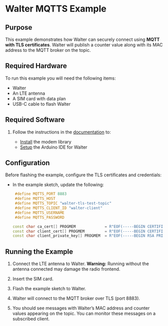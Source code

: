 # Walter MQTTS Example

## Purpose

This example demonstrates how Walter can securely connect using **MQTT with TLS certificates**.
Walter will publish a counter value along with its MAC address to the MQTT broker on the topic.

## Required Hardware

To run this example you will need the following items:

* Walter
* An LTE antenna
* A SIM card with data plan
* USB-C cable to flash Walter

## Required Software

1. Follow the instructions in the [documentation](https://www.quickspot.io/index.html) to:

   * [Install](https://www.quickspot.io/documentation.html#/walter-modem/setup/arduino) the modem library
   * [Setup](https://www.quickspot.io/documentation.html#/developer-toolchains/arduino) the Arduino IDE for Walter

## Configuration

Before flashing the example, configure the TLS certificates and credentials:

* In the example sketch, update the following:

  ```cpp
   #define MQTTS_PORT 8883
   #define MQTTS_HOST 
   #define MQTTS_TOPIC "walter-tls-test-topic"
   #define MQTTS_CLIENT_ID "walter-client"
   #define MQTTS_USERNAME
   #define MQTTS_PASSWORD

  const char ca_cert[] PROGMEM             = R"EOF(-----BEGIN CERTIFICATE-----\n...\n-----END CERTIFICATE-----)EOF";
  const char client_cert[] PROGMEM         = R"EOF(-----BEGIN CERTIFICATE-----\n...\n-----END CERTIFICATE-----)EOF";
  const char client_private_key[] PROGMEM  = R"EOF(-----BEGIN RSA PRIVATE KEY-----\n...\n-----END RSA PRIVATE KEY-----)EOF";
  ```

## Running the Example

1. Connect the LTE antenna to Walter.
   **Warning:** Running without the antenna connected may damage the radio frontend.

2. Insert the SIM card.

3. Flash the example sketch to Walter.

4. Walter will connect to the MQTT broker over TLS (port 8883).

5. You should see messages with Walter’s MAC address and counter values appearing on the topic.
    You can monitor these messages on a subscribed client.
